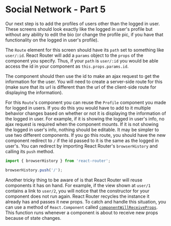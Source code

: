 # Social Network - Part 5

Our next step is to add the profiles of users other than the logged in user. These screens should look exactly like the logged in user's profile but without any ability to edit the bio (or change the profile pic, if you have that functionality on the logged in user's profile).

The `Route` element for this screen should have its `path` set to something like `user/:id`. React Router will add a `params` object to the `props` of the component you specify. Thus, if your `path` is `user/:id` you would be able access the id in your component as `this.props.params.id`.

The component should then use the id to make an ajax request to get the information for the user. You will need to create a server-side route for this (make sure that its url is different than the url of the client-side route for displaying the information).

For this `Route`'s component you can reuse the `Profile` component you made for logged in users. If you do this you would have to add to it multiple behavior changes based on whether or not it is displaying the information of the logged in user. For example, if it is showing the logged in user's info, no ajax request is required when the component mounts. If it is not showing the logged in user's info, nothing should be editable. It may be simpler to use two different components. If you go this route, you should have the new component redirect to `/` if the id passed to it is the same as the logged in user's. You can redirect by importing React Router's `browserHistory` and calling its `push` method.

```js
import { browserHistory } from 'react-router';

browserHistory.push('/');
```

Another tricky thing to be aware of is that React Router will reuse components it has on hand. For example, if the view shown at `user/1` contains a link to `user/2`, you will notice that the constructor for your component does not run again. React Router recycles the instance it already has and passes it new props. To catch and handle this situation, you can use a method of `React.Component` called [`componentWillReceiveProps`](https://facebook.github.io/react/docs/react-component.html#componentwillreceiveprops). This function runs whenever a component is about to receive new props because of state changes.
